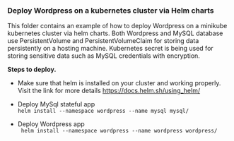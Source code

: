 ### Deploy Wordpress on a kubernetes cluster via Helm charts
This folder contains an example of how to deploy Wordpress on a minikube kubernetes cluster via helm charts. Both Wordpress and MySQL database use PersistentVolume and PersistentVolumeClaim for storing data persistently on a hosting machine. Kubernetes secret is being used for storing sensitive data such as MySQL credentials with encryption. 

**Steps to deploy.**  

- Make sure that helm is installed on your cluster and working properly. Visit the link for more details https://docs.helm.sh/using_helm/  

- Deploy MySql stateful app   
`` helm install --namespace wordpress --name mysql mysql/ `` 

- Deploy Wordpress app  
`` helm install --namespace wordpress --name wordpress wordpress/``
